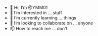 - 👋 Hi, I’m @YMM01
- 👀 I’m interested in ... stuff
- 🌱 I’m currently learning ... things
- 💞️ I’m looking to collaborate on ... anyone
- 📫 How to reach me ... don't
